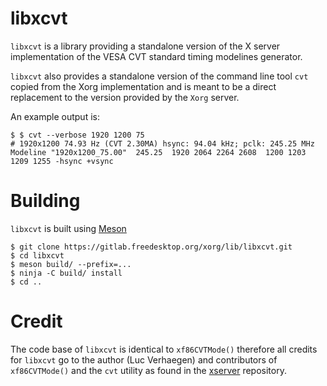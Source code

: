 libxcvt
=======

`libxcvt` is a library providing a standalone version of the X server
implementation of the VESA CVT standard timing modelines generator.

`libxcvt` also provides a standalone version of the command line tool
`cvt` copied from the Xorg implementation and is meant to be a direct
replacement to the version provided by the `Xorg` server.

An example output is:

```
$ $ cvt --verbose 1920 1200 75
# 1920x1200 74.93 Hz (CVT 2.30MA) hsync: 94.04 kHz; pclk: 245.25 MHz
Modeline "1920x1200_75.00"  245.25  1920 2064 2264 2608  1200 1203 1209 1255 -hsync +vsync
```

Building
========

`libxcvt` is built using [Meson](https://mesonbuild.com/)

	$ git clone https://gitlab.freedesktop.org/xorg/lib/libxcvt.git
	$ cd libxcvt
	$ meson build/ --prefix=...
	$ ninja -C build/ install
	$ cd ..

Credit
======

The code base of `libxcvt` is identical to `xf86CVTMode()` therefore
all credits for `libxcvt` go to the author (Luc Verhaegen) and
contributors of `xf86CVTMode()` and the `cvt` utility as found in the
[xserver](https://gitlab.freedesktop.org/xorg/xserver/) repository.
